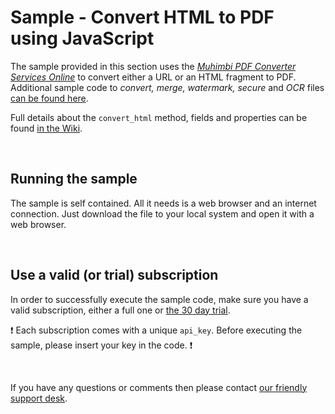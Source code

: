 # Sample - Convert HTML to PDF using JavaScript

The sample provided in this section uses the [*Muhimbi PDF Converter Services Online*](https://github.com/Muhimbi/PDF-Converter-Services-Online) to convert either a URL or an HTML fragment to PDF.
Additional sample code to *convert, merge, watermark, secure* and *OCR* files [can be found here](../).

Full details about the `convert_html` method, fields and properties can be found [in the Wiki](https://github.com/Muhimbi/PDF-Converter-Services-Online/wiki/API:-convert_html).

<br>

## Running the sample

The sample is self contained. All it needs is a web browser and an internet connection. Just download the file to your local system and open it with a web browser.

<br>

## Use a valid (or trial) subscription

In order to successfully execute the sample code, make sure you have a valid subscription, either a full one or [the 30 day trial](https://support.muhimbi.com/hc/en-us/articles/115002816048-Getting-started-with-the-PDF-Converter-Services-Online).

:exclamation: Each subscription comes with a unique `api_key`. Before executing the sample, please insert your key in the code. :exclamation:


<br>

If you have any questions or comments then please contact [our friendly support desk](http://www.muhimbi-online.com/contact).
